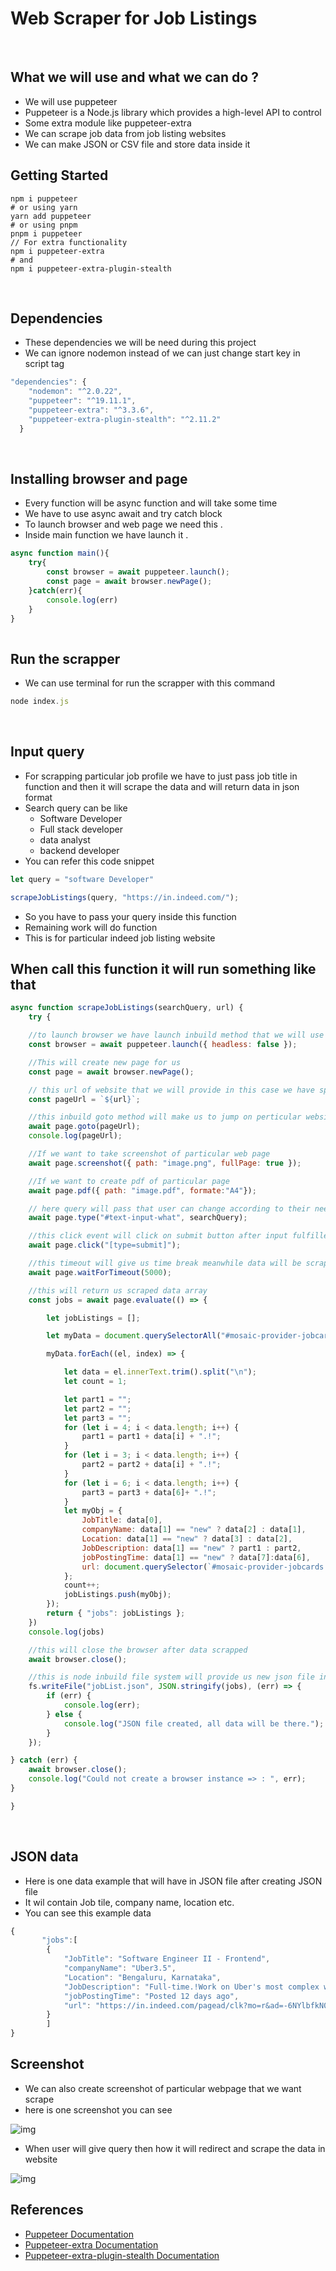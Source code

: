 # Web Scraper for Job Listings

<br>

## What we will use and what we can do ?
- We will use puppeteer
- Puppeteer is a Node.js library which provides a high-level API to control
- Some extra module like puppeteer-extra
- We can scrape job data from job listing websites
- We can make JSON or CSV file and store data inside it

## Getting Started

```
npm i puppeteer
# or using yarn
yarn add puppeteer
# or using pnpm
pnpm i puppeteer
// For extra functionality
npm i puppeteer-extra
# and
npm i puppeteer-extra-plugin-stealth
```

<br>

## Dependencies
- These dependencies we will be need during this project
- We can ignore nodemon instead of we can just change start key in script tag

```js
"dependencies": {
    "nodemon": "^2.0.22",
    "puppeteer": "^19.11.1",
    "puppeteer-extra": "^3.3.6",
    "puppeteer-extra-plugin-stealth": "^2.11.2"
  }
```
<br>

## Installing browser and page
- Every function will be async function and will take some time
- We have to use async await and try catch block
- To launch browser and web page we need this . 
- Inside main function we have launch it .

```js
async function main(){
    try{
        const browser = await puppeteer.launch();
        const page = await browser.newPage();
    }catch(err){
        console.log(err)
    }
}
 
```

## Run the scrapper
- We can use terminal for run the scrapper with this command
```js 
node index.js
```
<br>

## Input query
- For scrapping particular job profile we have to just pass job title in function and then it will scrape the data and will return data in json format
- Search query can be like 
  - Software Developer
  - Full stack developer
  - data analyst
  - backend developer
- You can refer this code snippet

```js 
let query = "software Developer"

scrapeJobListings(query, "https://in.indeed.com/");
```  
- So you have to pass your query inside this function
- Remaining work will do function
- This is for particular indeed job listing website

## When call this function it will run something like that

```js 
async function scrapeJobListings(searchQuery, url) {
	try {

    //to launch browser we have launch inbuild method that we will use here and pass some keys
    const browser = await puppeteer.launch({ headless: false });

    //This will create new page for us
    const page = await browser.newPage();

    // this url of website that we will provide in this case we have specific website of indeed
    const pageUrl = `${url}`;

    //this inbuild goto method will make us to jump on perticular website and will scrape the data
    await page.goto(pageUrl);
    console.log(pageUrl);

    //If we want to take screenshot of particular web page
    await page.screenshot({ path: "image.png", fullPage: true });

    //If we want to create pdf of particular page
    await page.pdf({ path: "image.pdf", formate:"A4"});

    // here query will pass that user can change according to their need of data
    await page.type("#text-input-what", searchQuery);

    //this click event will click on submit button after input fulfilled in input box
    await page.click("[type=submit]");

    //this timeout will give us time break meanwhile data will be scraped and we will get output
    await page.waitForTimeout(5000);

    //this will return us scraped data array
    const jobs = await page.evaluate(() => {

        let jobListings = [];

        let myData = document.querySelectorAll("#mosaic-provider-jobcards > ul > li");

        myData.forEach((el, index) => {

            let data = el.innerText.trim().split("\n");
            let count = 1;

            let part1 = "";
            let part2 = "";
            let part3 = "";
            for (let i = 4; i < data.length; i++) {
                part1 = part1 + data[i] + ".!";
            }
            for (let i = 3; i < data.length; i++) {
                part2 = part2 + data[i] + ".!";
            }
            for (let i = 6; i < data.length; i++) {
                part3 = part3 + data[6]+ ".!";
            }
            let myObj = {
                JobTitle: data[0],
                companyName: data[1] == "new" ? data[2] : data[1],
                Location: data[1] == "new" ? data[3] : data[2],
                JobDescription: data[1] == "new" ? part1 : part2,
                jobPostingTime: data[1] == "new" ? data[7]:data[6],
                url: document.querySelector(`#mosaic-provider-jobcards > ul > li:nth-child(${count}) > div > div.slider_container.css-77eoo7.eu4oa1w0 > div > div.slider_item.css-kyg8or.eu4oa1w0 > div > table.jobCard_mainContent.big6_visualChanges > tbody > tr > td > div.css-1m4cuuf.e37uo190 > h2 > a`).href,
            };
            count++;
            jobListings.push(myObj);
        });
        return { "jobs": jobListings };
    })
    console.log(jobs)

    //this will close the browser after data scrapped
    await browser.close();

    //this is node inbuild file system will provide us new json file in the form of data array
    fs.writeFile("jobList.json", JSON.stringify(jobs), (err) => {
        if (err) {
            console.log(err);
        } else {
            console.log("JSON file created, all data will be there.");
        }
    });

} catch (err) {
    await browser.close();
    console.log("Could not create a browser instance => : ", err);
}

}
```

<br>

## JSON data
- Here is one data example that will have in JSON file after creating JSON file
- It wil contain Job tile, company name, location etc.
- You can see this example data

```js 
{
       "jobs":[
        {
            "JobTitle": "Software Engineer II - Frontend",
            "companyName": "Uber3.5",
            "Location": "Bengaluru, Karnataka",
            "JobDescription": "Full-time.!Work on Uber's most complex web applications by designing, implementing, and unit testing the frontend application code..!Posted.!Posted 12 days ago.!",
            "jobPostingTime": "Posted 12 days ago",
            "url": "https://in.indeed.com/pagead/clk?mo=r&ad=-6NYlbfkN0BAHxQa-UPLtW7JK8D3QhfYrNbwRzYIBTTzoKwy8XmBQoJqPF-jJEvxEqIeGg0nSus--EZlpGbAFtFq2GGk26M74Dkwa7USlLxZ9989TX4Nc-1qzN2Q7NFzehJ-iXQjjwitUIfc4zhHNEEGJP9hHLaaGe0Alq7u03EqazWoBUC3g8NgNFZwgTY7JdJelP4ZRrFx-8Kmw9PDI1kk1EX_bxVvnaDhvKFeiimEIXkDKMNFzh4gOD20eWaLNPSZE8DN7AoF-hRDEv83HhJBL_lyCjagWd-QKnCyGW9MNruQQgF2YfThb2PfLm3UJCoFiHWnX6FlL-IZexAqpWRXCDUU5OL4kvMQj7gz4TP5QhlLV2c3R0l-IihZtibN5HactSIxlua8F276t52GPvysWBIQOq5pgdXuir_wo0yMqQ-fKENurBtUWuvao_b7YQ7kKQFiO9BxCp_RnRTG5x0tsE6aBMltF5Wucp9zCVuNjfal-4HoibH6ozJauYiYAlhrgsh0a7-YHghScRjLGxuNkrbQ_qHdZY1zWU2z5wc=&xkcb=SoCO-_M3QrQvp52ygZ0LbzkdCdPP&p=0&fvj=1&vjs=3"
        }
        ]
}        
```

## Screenshot
- We can also create screenshot of particular webpage that we want scrape
- here is one screenshot you can see

<img src="./image.png" alt="img"/>

- When user will give query then how it will redirect and scrape the data in website

<img src="./images/process.png" alt="img"/>

<br>



## References
- <a href="https://pptr.dev/">Puppeteer Documentation</a>
- <a href="https://www.npmjs.com/package/puppeteer-extra">Puppeteer-extra Documentation</a>
- <a href="https://www.npmjs.com/package/puppeteer-extra-plugin-stealth">Puppeteer-extra-plugin-stealth Documentation</a>



